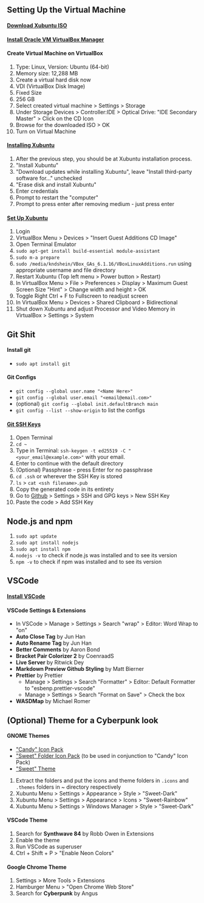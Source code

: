## Setting Up the Virtual Machine

#### [Download Xubuntu ISO](https://xubuntu.org/download/)

#### [Install Oracle VM VirtualBox Manager](https://www.virtualbox.org/)

#### Create Virtual Machine on VirtualBox

1. Type: Linux, Version: Ubuntu (64-bit)
2. Memory size: 12,288 MB
3. Create a virtual hard disk now
4. VDI (VirtualBox Disk Image)
5. Fixed Size
6. 256 GB
7. Select created virtual machine > Settings > Storage
8. Under Storage Devices > Controller:IDE > Optical Drive: "IDE Secondary Master" > Click on the CD Icon
9. Browse for the downloaded ISO > OK
10. Turn on Virtual Machine

#### [Installing Xubuntu](http://www.fixedbyvonnie.com/2015/07/how-to-setup-virtualbox-in-windows/)

1. After the previous step, you should be at Xubuntu installation process.
1. "Install Xubuntu"
1. "Download updates while installing Xubuntu", leave "Install third-party software for..." unchecked
1. "Erase disk and install Xubuntu"
1. Enter credentials
1. Prompt to restart the "computer"
1. Prompt to press enter after removing medium - just press enter

#### [Set Up Xubuntu](http://www.fixedbyvonnie.com/2015/07/how-to-setup-xubuntu-linux-in-virtualbox-step-by-step/)

1. Login
2. VirtualBox Menu > Devices > "Insert Guest Additions CD Image"
3. Open Terminal Emulator
4. `sudo apt-get install build-essential module-assistant`
5. `sudo m-a prepare`
6. `sudo /media/kndshein/VBox_GAs_6.1.16/VBoxLinuxAdditions.run` using appropriate username and file directory
7. Restart Xubuntu (Top left menu > Power button > Restart)
8. In VirtualBox Menu > File > Preferences > Display > Maximum Guest Screen Size "Hint" > Change width and height > OK
9. Toggle Right Ctrl + F to Fullscreen to readjust screen
10. In VirtualBox Menu > Devices > Shared Clipboard > Bidirectional
11. Shut down Xubuntu and adjust Processor and Video Memory in VirtualBox > Settings > System

## Git Shit

#### Install git

- `sudo apt install git`

#### Git Configs

- `git config --global user.name "<Name Here>"`
- `git config --global user.email "<email@email.com>"`
- (optional) `git config --global init.defaultBranch main`
- `git config --list --show-origin` to list the configs

#### [Git SSH Keys](https://docs.github.com/en/github/authenticating-to-github/generating-a-new-ssh-key-and-adding-it-to-the-ssh-agent)

1. Open Terminal
2. `cd ~`
3. Type in Terminal: `ssh-keygen -t ed25519 -C "<your_email@example.com>"` with your email.
4. Enter to continue with the default directory
5. (Optional) Passphrase - press Enter for no passphrase
6. `cd .ssh` or wherever the SSH Key is stored
7. `ls` > `cat <ssh filename>.pub`
8. Copy the generated code in its entirety
9. Go to [Github](https://www.github.com) > Settings > SSH and GPG keys > New SSH Key
10. Paste the code > Add SSH Key

## Node.js and npm

1. `sudo apt update`
2. `sudo apt install nodejs`
3. `sudo apt install npm`
4. `nodejs -v` to check if node.js was installed and to see its version
5. `npm -v` to check if npm was installed and to see its version

## VSCode

#### [Install VSCode](https://code.visualstudio.com/)

#### VSCode Settings & Extensions

- In VSCode > Manage > Settings > Search "wrap" > Editor: Word Wrap to "on"
- **Auto Close Tag** by Jun Han
- **Auto Rename Tag** by Jun Han
- **Better Comments** by Aaron Bond
- **Bracket Pair Colorizer 2** by CoenraadS
- **Live Server** by Ritwick Dey
- **Markdown Preview Github Styling** by Matt Bierner
- **Prettier** by Prettier
  - Manage > Settings > Search "Formatter" > Editor: Default Formatter to "esbenp.prettier-vscode"
  - Manage > Settings > Search "Format on Save" > Check the box
- **WASDMap** by Michael Romer

## (Optional) Theme for a Cyberpunk look

#### GNOME Themes

- ["Candy" Icon Pack](https://www.xfce-look.org/p/1305251/)
- ["Sweet" Folder Icon Pack](https://www.opendesktop.org/p/1284047/) (to be used in conjunction to "Candy" Icon Pack)
- ["Sweet" Theme](https://www.gnome-look.org/p/1253385/)

1. Extract the folders and put the icons and theme folders in `.icons` and `.themes` folders in ~ directory respectively
2. Xubuntu Menu > Settings > Appearance > Style > "Sweet-Dark"
3. Xubuntu Menu > Settings > Appearance > Icons > "Sweet-Rainbow"
4. Xubuntu Menu > Settings > Windows Manager > Style > "Sweet-Dark"

#### VSCode Theme

1. Search for **Synthwave 84** by Robb Owen in Extensions
2. Enable the theme
3. Run VSCode as superuser
4. Ctrl + Shift + P > "Enable Neon Colors"

#### Google Chrome Theme

1. Settings > More Tools > Extensions
2. Hamburger Menu > "Open Chrome Web Store"
3. Search for **Cyberpunk** by Angus
